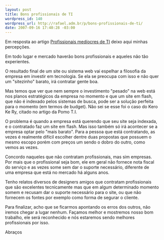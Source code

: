 ```yaml
--- 
layout: post
title: Bons profissionais de TI
wordpress_id: 140
wordpress_url: http://rafael.adm.br/p/bons-profissionais-de-ti/
date: 2007-09-16 17:40:28 -03:00
---
```

Em resposta ao artigo <a href="http://pomoti.com/profissionais-mediocres-de-ti/">Profissionais medíocres de TI</a> deixo aqui minhas percepções.

Em todo lugar e mercado haverão bons profissionais e aqueles não tão experientes.

O resultado final de um site ou sistema web vai espelhar a filosofia da empresa em investir em tecnologia. Se ela se preocupa com isso e não quer um "sitezinho" barato, irá contratar gente boa.

Mas temos que ver que nem sempre o investimento "pesado" na web está nos planos estratégicos da empresa no momento e que um site em flash, que não é indexado pelos sistemas de busca, pode ser a solução perfeita para o momento (em termos de budget). Não sei se esse foi o caso do Kero Ke Ry, citado no artigo da Pomo T.I.

O problema é quando a empresa está querendo que seu site seja indexada, e o contratado faz um site em flash. Mas isso também só irá acontecer se a empresa optar pelo "mais barato". Para a pessoa que está contratando, as vezes é realmente difícil escolher dentre duas propostas que possuem o mesmo escopo porém com preços um sendo o dobro do outro, como vemos as vezes.

Concordo naqueles que não contratam profissionais, mas sim empresas. Por mais que o profissional seja bom, ele em geral não fornece nota fiscal do serviço e as vezes some sem dar o suporte necessário, diferente de uma empresa que está no mercado há alguns anos.

Tenho relatos diversos de designers amigos que contratam profissionais que são excelentes tecnicamente mas que em algum determinado momento somem e recusam dar o suporte necessário para o site, ou que não fornecem os fontes por exemplo como forma de segurar o cliente.

Para finalizar, acho que se ficarmos apontando os erros dos outros, não iremos chegar a lugar nenhum. Façamos melhor e mostremos nosso bom trabalho, ele será reconhecido e nós estaremos sendo melhores profissionais por isso.

Abraços
